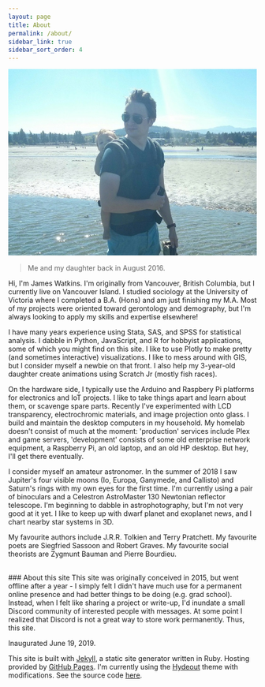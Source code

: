 ```yaml
---
layout: page
title: About
permalink: /about/
sidebar_link: true
sidebar_sort_order: 4
---
```


![Photo of me in 2016](assets/profile-scaled.jpg)
> Me and my daughter back in August 2016.

Hi, I'm James Watkins. I'm originally from Vancouver, British Columbia, but I currently live on Vancouver Island. I studied sociology at the University of Victoria where I completed a B.A. (Hons) and am just finishing my M.A. Most of my projects were oriented toward gerontology and demography, but I'm always looking to apply my skills and expertise elsewhere!

I have many years experience using Stata, SAS, and SPSS for statistical analysis. I dabble in Python, JavaScript, and R for hobbyist applications, some of which you might find on this site. I like to use Plotly to make pretty (and sometimes interactive) visualizations. I like to mess around with GIS, but I consider myself a newbie on that front. I also help my 3-year-old daughter create animations using Scratch Jr (mostly fish races).

On the hardware side, I typically use the Arduino and Raspbery Pi platforms for electronics and IoT projects. I like to take things apart and learn about them, or scavenge spare parts. Recently I've experimented with LCD transparency, electrochromic materials, and image projection onto glass. I build and maintain the desktop computers in my household. My homelab doesn't consist of much at the moment: 'production' services include Plex and game servers, 'development' consists of some old enterprise network equipment, a Raspberry Pi, an old laptop, and an old HP desktop. But hey, I'll get there eventually.

I consider myself an amateur astronomer. In the summer of 2018 I saw Jupiter's four visible moons (Io, Europa, Ganymede, and Callisto) and Saturn's rings with my own eyes for the first time. I'm currently using a pair of binoculars and a Celestron AstroMaster 130 Newtonian reflector telescope. I'm beginning to dabble in astrophotography, but I'm not very good at it yet. I like to keep up with dwarf planet and exoplanet news, and I chart nearby star systems in 3D.

My favourite authors include J.R.R. Tolkien and Terry Pratchett. My favourite poets are Siegfried Sassoon and Robert Graves. My favourite social theorists are Zygmunt Bauman and Pierre Bourdieu.


<br />
### About this site
This site was originally conceived in 2015, but went offline after a year - I simply felt I didn't have much use for a permanent online presence and had better things to be doing (e.g. grad school). Instead, when I felt like sharing a project or write-up, I'd inundate a small Discord community of interested people with messages. At some point I realized that Discord is not a great way to store work permanently. Thus, this site.

Inaugurated June 19, 2019.

This site is built with [Jekyll](https://jekyllrb.com/), a static site generator written in Ruby. Hosting provided by [GitHub Pages](https://pages.github.com/). I'm currently using the [Hydeout](https://github.com/fongandrew/hydeout) theme with modifications. See the source code [here](https://github.com/partywhale/partywhale.github.io).
